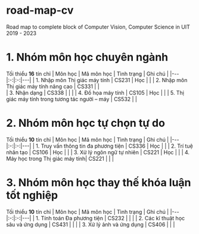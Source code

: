 # road-map-cv
Road map to complete block of Computer Vision, Computer Science in UIT 2019 - 2023
# 1. Nhóm môn học chuyên ngành
Tối thiểu **16** tín chỉ
|  Môn học | Mã môn học  | Tình trạng  | Ghi chú |
|---|:-:|:-:|---|
| 1. Nhập môn Thị giác máy tính  | CS231  | Học  |   |
| 2. Nhập môn Thị giác máy tính nâng cao | CS331  |   |   
| 3. Nhận dạng  | CS338  |   |   |
| 4. Đồ họa máy tính  | CS105  | Học |   |
| 5. Thị giác máy tính trong tương tác người – máy  | CS532  |   |
# 2. Nhóm môn học tự chọn tự do
Tối thiểu **10** tín chỉ
|  Môn học | Mã môn học  | Tình trạng  | Ghi chú |
|---|:-:|:-:|---|
| 1. Truy vấn thông tin đa phương tiện | CS336  |  Học |   |
| 2. Trí tuệ nhân tạo | CS106  | Học  |  |
| 3. Xử lý ngôn ngữ tự nhiên | CS221  |  Học |  |
| 4. Máy học trong Thị giác máy tính| CS221  |   |   |
# 3. Nhóm môn học thay thế khóa luận tốt nghiệp
Tối thiểu **10** tín chỉ
|  Môn học | Mã môn học  | Tình trạng  | Ghi chú |
|---|:-:|:-:|---|
| 1. Tính toán Đa phương tiện  | CS232  |   |   |
| 2. Các kĩ thuật học sâu và ứng dụng | CS431  |  |   |
| 3. Xử lý ảnh và ứng dụng  | CS406  |   |   |

